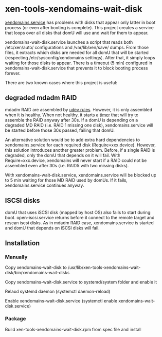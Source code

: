 # xen-tools-xendomains-wait-disk

[xendomains.service](https://github.com/mirage/xen/blob/master/tools/hotplug/Linux/systemd/xendomains.service.in) has problems
with disks that appear only latter in boot process (or even after booting is complete). This project creates a service that
loops over all disks that domU will use and wait for them to appear.

xendomains-wait-disk.service launches a script that reads both /etc/xen/auto/ configurations and /var/lib/xen/save/ dumps.
From those files, it extracts which disks are needed for all domU that will be started (respecting /etc/sysconfig/xendomains
settings). After that, it simply loops waiting for those disks to appear. There is a timeout (5 min) configured in
xendomains-wait-disk.service that prevents it to block booting process forever.

There are two known cases where this project is useful:

## degraded mdadm RAID

mdadm RAID are assembled by [udev rules](https://github.com/neilbrown/mdadm/blob/master/udev-md-raid-assembly.rules). 
However, it is only assembled when it is healthy. When not healthy, it starts a [timer](https://github.com/neilbrown/mdadm/blob/master/systemd/mdadm-last-resort%40.timer) that will try to assemble the RAID anyway after 30s. If a domU is depending on a degraded MD RAID (i.e. RAID 1 missing one disk), xendomains.service will be started before those 30s passed, failing that domU.

An alternative solution would be to add extra hard dependencies to xendomains.service for each required disk (Require=xxx.device). However, this solution introduces another greater problem. Before, if a single RAID is degraded, only the domU that depends on it will fail. With Require=xxx.device, xendomains will never start if
a RAID could not be assembled even after 30s (i.e. RAID5 with two missing disks).

With xendomains-wait-disk.service, xendomains.service will be blocked up to 5 min waiting for those MD RAID used by domUs. If it fails, xendomains.service
continues anyway.

## ISCSI disks

domU that uses iSCSI disk (mapped by host OS) also fails to start during boot. open-iscsi.service returns before it connect to the remote target and rescan
iscsi disks. As in mdadm RAID case, xendomains.service is started and domU that depends on iSCSI disks will fail.

## Installation


### Manually

 Copy xendomains-wait-disk to /usr/lib/xen-tools-xendomains-wait-disk/bin/xendomains-wait-disks

 Copy xendomains-wait-disk.service to systemd/system folder and enable it

 Relaod systemd daemon (systemctl daemon-reload)

 Enable xendomains-wait-disk.service (systemctl enable xendomains-wait-disk.service)

### Package

 Build xen-tools-xendomains-wait-disk.rpm from spec file and install
